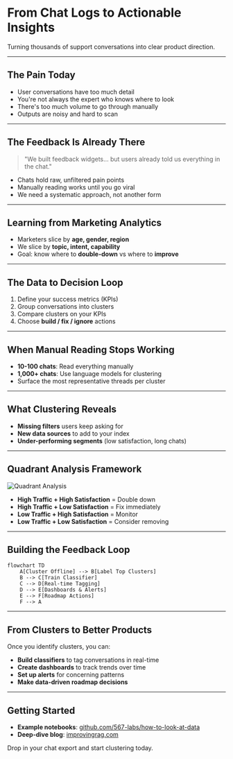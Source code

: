 # From Chat Logs to Actionable Insights

Turning thousands of support conversations into clear product direction.

<!--
Open with the problem statement: too many chats, too little signal. Explain that the deck will show a lightweight approach to surface what matters most for roadmap decisions.
-->

---

## The Pain Today

* User conversations have too much detail
* You're not always the expert who knows where to look
* There's too much volume to go through manually
* Outputs are noisy and hard to scan

<!--
Share a war-story about scrolling through endless logs looking for a bug report. Talk about cognitive overload and the need for structure.
-->

---

## The Feedback Is Already There

> "We built feedback widgets... but users already told us everything in the chat."

* Chats hold raw, unfiltered pain points
* Manually reading works until you go viral
* We need a systematic approach, not another form

<!--
Point out that any extra survey or thumbs-up widget is lagging. The real signal is in the natural language the user already gave us.
-->

---

## Learning from Marketing Analytics

* Marketers slice by **age, gender, region**
* We slice by **topic, intent, capability**
* Goal: know where to **double-down** vs where to **improve**

<!--
Make the analogy clear: A/B testing creative is like testing product features on different user groups.
-->

---

## The Data to Decision Loop

1. Define your success metrics (KPIs)
2. Group conversations into clusters  
3. Compare clusters on your KPIs
4. Choose **build / fix / ignore** actions

<!--
Stress that looking at data without taking action is wasted effort. The loop only closes when we commit to a roadmap change.
-->

---

## When Manual Reading Stops Working

* **10-100 chats**: Read everything manually
* **1,000+ chats**: Use language models for clustering
* Surface the most representative threads per cluster

<!--
Share the inflection point: around 1k chats per day is where manual review becomes impossible.
-->

---

## What Clustering Reveals

* **Missing filters** users keep asking for
* **New data sources** to add to your index
* **Under-performing segments** (low satisfaction, long chats)

<!--
Give concrete examples: users asking for date range filters, or finance tickers not in your search index.
-->

---

## Quadrant Analysis Framework

![Quadrant Analysis](CleanShot_2025-06-04_at_12.24.412x.png)

* **High Traffic + High Satisfaction** = Double down
* **High Traffic + Low Satisfaction** = Fix immediately  
* **Low Traffic + High Satisfaction** = Monitor
* **Low Traffic + Low Satisfaction** = Consider removing

<!--
Walk through each quadrant with examples. High traffic/high satisfaction means invest more. High traffic/low satisfaction needs immediate fixes.
-->

---

## Building the Feedback Loop

```mermaid
flowchart TD
    A[Cluster Offline] --> B[Label Top Clusters]
    B --> C[Train Classifier]
    C --> D[Real-time Tagging]
    D --> E[Dashboards & Alerts]
    E --> F[Roadmap Actions]
    F --> A
```

<!--
Explain that the classifier keeps clusters alive in production, giving us time-series data and charts for each segment.
-->

---

## From Clusters to Better Products

Once you identify clusters, you can:

* **Build classifiers** to tag conversations in real-time
* **Create dashboards** to track trends over time  
* **Set up alerts** for concerning patterns
* **Make data-driven roadmap decisions**

<!--
Emphasize that this creates a feedback loop where data analysis directly informs product development decisions.
-->

---

## Getting Started

* **Example notebooks**: [github.com/567-labs/how-to-look-at-data](https://github.com/567-labs/how-to-look-at-data)
* **Deep-dive blog**: [improvingrag.com](http://improvingrag.com/)

Drop in your chat export and start clustering today.

<!--
Call to action: clone the repo, export your chat data, and begin tagging conversations to find actionable insights.
-->